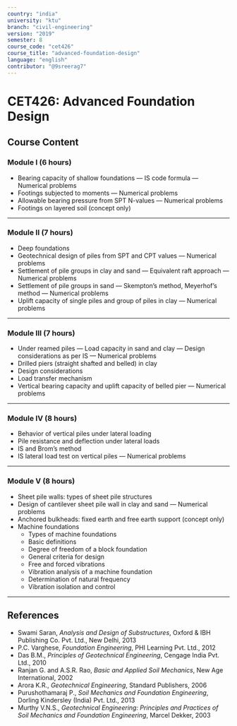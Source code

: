 ```yaml
---
country: "india"
university: "ktu"
branch: "civil-engineering"
version: "2019"
semester: 8
course_code: "cet426"
course_title: "advanced-foundation-design"
language: "english"
contributor: "@9sreerag7"
---
```


# CET426: Advanced Foundation Design

## Course Content

### Module I (6 hours)

- Bearing capacity of shallow foundations — IS code formula — Numerical problems  
- Footings subjected to moments — Numerical problems  
- Allowable bearing pressure from SPT N-values — Numerical problems  
- Footings on layered soil (concept only)  

---

### Module II (7 hours)

- Deep foundations  
- Geotechnical design of piles from SPT and CPT values — Numerical problems  
- Settlement of pile groups in clay and sand — Equivalent raft approach — Numerical problems  
- Settlement of pile groups in sand — Skempton’s method, Meyerhof’s method — Numerical problems  
- Uplift capacity of single piles and group of piles in clay — Numerical problems  

---

### Module III (7 hours)

- Under reamed piles — Load capacity in sand and clay — Design considerations as per IS — Numerical problems  
- Drilled piers (straight shafted and belled) in clay  
- Design considerations  
- Load transfer mechanism  
- Vertical bearing capacity and uplift capacity of belled pier — Numerical problems  

---

### Module IV (8 hours)

- Behavior of vertical piles under lateral loading  
- Pile resistance and deflection under lateral loads  
- IS and Brom’s method  
- IS lateral load test on vertical piles — Numerical problems  

---

### Module V (8 hours)

- Sheet pile walls: types of sheet pile structures  
- Design of cantilever sheet pile wall in clay and sand — Numerical problems  
- Anchored bulkheads: fixed earth and free earth support (concept only)  
- Machine foundations  
  - Types of machine foundations  
  - Basic definitions  
  - Degree of freedom of a block foundation  
  - General criteria for design  
  - Free and forced vibrations  
  - Vibration analysis of a machine foundation  
  - Determination of natural frequency  
  - Vibration isolation and control  

---

## References

- Swami Saran, *Analysis and Design of Substructures*, Oxford & IBH Publishing Co. Pvt. Ltd., New Delhi, 2013  
- P.C. Varghese, *Foundation Engineering*, PHI Learning Pvt. Ltd., 2012  
- Das B.M., *Principles of Geotechnical Engineering*, Cengage India Pvt. Ltd., 2010  
- Ranjan G. and A.S.R. Rao, *Basic and Applied Soil Mechanics*, New Age International, 2002  
- Arora K.R., *Geotechnical Engineering*, Standard Publishers, 2006  
- Purushothamaraj P., *Soil Mechanics and Foundation Engineering*, Dorling Kindersley (India) Pvt. Ltd., 2013  
- Murthy V.N.S., *Geotechnical Engineering: Principles and Practices of Soil Mechanics and Foundation Engineering*, Marcel Dekker, 2003  
